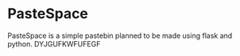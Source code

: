 PasteSpace
==========

PasteSpace is a simple pastebin planned to be made using flask and python. DYJGUFKWFUFEGF